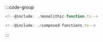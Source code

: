 :::code-group

```typescript twoslash [Monolithic function]
<!--@include: ./monolithic-function.ts-->
```

```typescript twoslash [Composed functions]
<!--@include: ./composed-functions.ts-->
```

:::